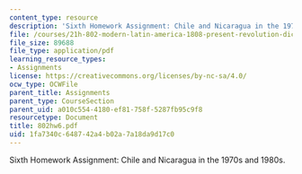 ```yaml
---
content_type: resource
description: 'Sixth Homework Assignment: Chile and Nicaragua in the 1970s and 1980s.'
file: /courses/21h-802-modern-latin-america-1808-present-revolution-dictatorship-democracy-spring-2005/1fa7340c648742a4b02a7a18da9d17c0_802hw6.pdf
file_size: 89688
file_type: application/pdf
learning_resource_types:
- Assignments
license: https://creativecommons.org/licenses/by-nc-sa/4.0/
ocw_type: OCWFile
parent_title: Assignments
parent_type: CourseSection
parent_uid: a010c554-4180-ef81-758f-5287fb95c9f8
resourcetype: Document
title: 802hw6.pdf
uid: 1fa7340c-6487-42a4-b02a-7a18da9d17c0
---
```

Sixth Homework Assignment: Chile and Nicaragua in the 1970s and 1980s.